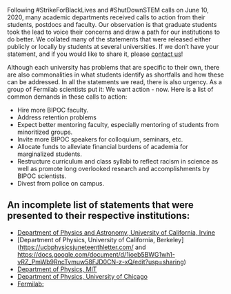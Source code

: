 Following #StrikeForBlackLives and #ShutDownSTEM calls on June 10, 2020, many academic departments received calls to action from their students, postdocs and faculty. Our observation is that graduate students took the lead to voice their concerns and draw a path for our institutions to do better. We collated many of the statements that were released either publicly or locally by students at several universities. If we don’t have your statement, and if you would like to share it, please [contact us](mailto:paarcoalition@gmail.com)! 

Although each university has problems that are specific to their own, there are also commonalities in what students identify as shortfalls and how these can be addressed. In all the statements we read, there is also urgency. As a group of Fermilab scientists put it: We want action - now. Here is a list of common demands in these calls to action: 
* Hire more BIPOC faculty. 
* Address retention problems
* Expect better mentoring faculty, especially mentoring of students from minoritized groups.
* Invite more BIPOC speakers for colloquium, seminars, etc. 
* Allocate funds to alleviate financial burdens of academia for marginalized students. 
* Restructure curriculum and class syllabi to reflect racism in science as well as promote long overlooked research and accomplishments by BIPOC scientists. 
* Divest from police on campus. 

An incomplete list of statements that were presented to their respective institutions: 
---------------

* [Department of Physics and Astronomy, University of California, Irvine](https://drive.google.com/file/d/1hYs47ONiDIMEzjzxzzsfEUlFflgSr5j7/view?usp=sharing)
* [Department of Physics, University of California, Berkeley](https://ucbphysicsjuneteenthletter.com/ and https://docs.google.com/document/d/1ioeb5BWG1wh1-vRZ_PmWb9RncTvmuw58FJD0CN-z-xQ/edit?usp=sharing)
* [Department of Physics, MIT](https://drive.google.com/file/d/1OhIwECHYrDtqRrrQ0R6Fc7NubjeySxnZ/view?usp=sharing)
* [Department of Physics, University of Chicago](https://drive.google.com/file/d/1OhIwECHYrDtqRrrQ0R6Fc7NubjeySxnZ/view?usp=sharing) 
* [Fermilab:](https://changenowphysics.com/)
